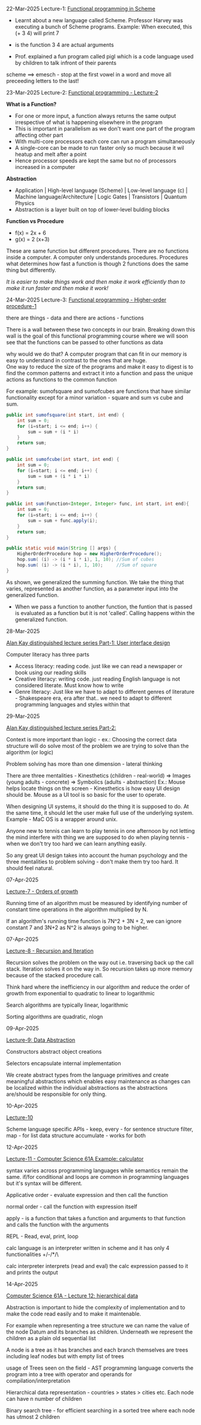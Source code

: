 22-Mar-2025
Lecture-1: [Functional programming in Scheme](https://archive.org/details/ucberkeley_webcast_l28HAzKy0N8)

* Learnt about a new language called Scheme. Professor Harvey was executing a bunch of Scheme programs.
Example: When executed, this (+ 3 4) will print 7

+ is the function
3 4 are actual arguments

* Prof. explained a fun program called pigl which is a code language used by children to talk infront of their parents

scheme ==> emesch - stop at the first vowel in a word and move all preceeding letters to the last!

23-Mar-2025
Lecture-2: [Functional programming - Lecture-2](https://archive.org/details/ucberkeley_webcast_TTK2lZoWbPQ)

**What is a Function?**
-  For one or more input, a function always returns the same output irrespective of what is happening elsewhere in the program
-  This is important in parallelism as we don't want one part of the program affecting other part
-  With multi-core processors each core can run a program simultaneously
-  A single-core can be made to run faster only so much because it wil heatup and melt after a point
-  Hence processor speeds are kept the same but no of processors increased in a computer
  
**Abstraction**
- Application | High-level language (Scheme) | Low-level language (c) | Machine language/Architecture | Logic Gates | Transistors | Quantum Physics
- Abstraction is a layer built on top of lower-level bulding blocks

**Function vs Procedure**

- f(x) = 2x + 6
- g(x) = 2 (x+3)

These are same function but different procedures.  There are no functions inside a computer. A computer only understands procedures.
Procedures what determines how fast a function is though 2 functions does the same thing but differently.  

*It is easier to make things work and then make it work efficiently than to make it run faster and then make it work!*

24-Mar-2025
Lecture-3: [Functional programming - Higher-order procedure-1](https://archive.org/details/ucberkeley_webcast_ogIGxEzvnSE)

there are things - data 
and
there are actions - functions

There is a wall between these two concepts in our brain.  Breaking down this wall is the goal of this functional programming course where we will soon see that the functions can be passed to other functions as data

why would we do that?
A computer program that can fit in our memory is easy to understand in contrast to the ones that are huge.  
One way to reduce the size of the programs and make it easy to digest is to find the common patterns and extract it into a function and pass the unique actions as functions to the common function

For example: sumofsquare and sumofcubes are functions that have similar functionality except for a minor variation - square and sum vs cube and sum. 

```java
public int sumofsquare(int start, int end) {
    int sum = 0;
    for (i=start; i <= end; i++) {
        sum = sum + (i * i)
    }
    return sum;
}
```

```java
public int sumofcube(int start, int end) {
    int sum = 0;
    for (i=start; i <= end; i++) {
        sum = sum + (i * i * i)
    }
    return sum;
}
```

```java
public int sum(Function<Integer, Integer> func, int start, int end){ 
    int sum = 0;
    for (i=start; i <= end; i++) {
        sum = sum + func.apply(i);
    }
    return sum;
}

public static void main(String [] args) {
    HigherOrderProcedure hop = new HigherOrderProcedure();
    hop.sum( (i) -> (i * i * i), 1, 10); //Sum of cubes
    hop.sum( (i) -> (i * i), 1, 10);     //Sum of square
}
```
As shown, we generalized the summing function.  We take the thing that varies, represented as another function, as a parameter input into the generalized function.

- When we pass a function to another function, the funtion that is passed is evaluated as a function but it is not 'called'.  Calling happens within the generalized function.

28-Mar-2025

[Alan Kay distinguished lecture series Part-1: User interface design](https://archive.org/details/ucberkeley_webcast_dC4YGxzoAXk)

Computer literacy has three parts
- Access literacy: reading code. just like we can read a newspaper or book using our reading skills
- Creative literacy: writing code. 
just reading English language is not considered literate. Must know how to write
- Genre literacy: Just like we have to adapt to different genres of literature - Shakespeare era, era after that.. we need to adapt to different programming languages and styles within that

29-Mar-2025

[Alan Kay distinguished lecture series Part-2:](https://archive.org/details/ucberkeley_webcast_qxDGE1-S_LE)

Context is more important than logic - ex.: Choosing the correct data structure will do solve most of the problem we are trying to solve than the algorithm (or logic)

Problem solving has more than one dimension - lateral thinking

There are three mentalities - Kinesthetics (children - real-world) => Images (young adults - concrete) => Symbolics (adults - abstraction)
Ex.: Mouse helps locate things on the screen - Kinesthetics is how easy UI design should be.  Mouse as a UI tool is so basic for the user to operate.  

When designing UI systems, it should do the thing it is supposed to do. At the same time, it should let the user make full use of the underlying system.  Example - MaC OS is a wrapper around unix.

Anyone new to tennis can learn to play tennis in one afternoon by not letting the mind interfere with thing we are supposed to do when playing tennis - when we don't try too hard we can learn anything easily.

So any great UI design takes into account the human psychology and the three mentalities to problem solving - don't make them try too hard. It should feel natural. 

07-Apr-2025

[Lecture-7 - Orders of growth](https://archive.org/details/ucberkeley_webcast_32L5j10rrK0)

Running time of an algorithm must be measured by identifying number of constant time operations in the algorithm multiplied by N. 

If an algorithm's running time function is 7N^2 + 3N + 2, we can ignore constant 7 and 3N+2 as N^2 is always going to be higher.

07-Apr-2025

[Lecture-8 - Recursion and Iteration](https://archive.org/details/ucberkeley_webcast_0G3tNuBBO5I)

Recursion solves the problem on the way out i.e. traversing back up the call stack. Iteration solves it on the way in. So recursion takes up more memory because of the stacked procedure call. 

Think hard where the inefficiency in our algorithm and reduce the order of growth from exponential to quadratic to linear to logarithmic

Search algorithms are typically linear, logarithmic 

Sorting algorithms are quadratic, nlogn

09-Apr-2025

[Lecture-9: Data Abstraction](https://archive.org/details/ucberkeley_webcast_Oy36XpGVyjA)

Constructors abstract object creations

Selectors encapsulate internal implementation

We create abstract types from the language primitives and create meaningful abstractions which enables easy maintenance as changes can be localized within the individual abstractions as the abstractions are/should be responsible for only thing.

10-Apr-2025

[Lecture-10](https://archive.org/details/ucberkeley_webcast__qGeRWplPgc)

Scheme language specific APIs - keep, every - for sentence structure 
filter, map - for list data structure
accumulate - works for both

12-Apr-2025

[Lecture-11 - Computer Science 61A Example: calculator](https://archive.org/details/ucberkeley_webcast_nzMPF59Ackg)

syntax varies across programming languages while semantics remain the same. if/for conditional and loops are common in programming languages but it's syntax will be different.

Applicative order - evaluate expression and then call the function

normal order - call the function with expression itself

apply - is a function that takes a function and arguments to that function and calls the function with the arguments

REPL - Read, eval, print, loop

calc language is an interpreter written in scheme and it has only 4 functionalities +/-/*/\ 

calc interpreter interprets (read and eval) the calc expression passed to it and prints the output

14-Apr-2025

[Computer Science 61A - Lecture 12: hierarchical data](https://archive.org/details/ucberkeley_webcast_pSuEz5ZCVAg)

Abstraction is important to hide the complexity of implementation and to make the code read easily and to make it maintenable.

For example when representing a tree structure we can name the value of the node Datum and its branches as children. Underneath we represent the children as a plain old sequential list 

A node is a tree as it has branches and each branch themselves are trees including leaf nodes but with empty list of trees

usage of Trees seen on the field - AST programming language converts the program into a tree with operator and operands for compilation/interpretation

Hierarchical data representation - countries > states > cities etc. Each node can have n number of children

Binary search tree - for efficient searching in a sorted tree where each node has utmost 2 children





